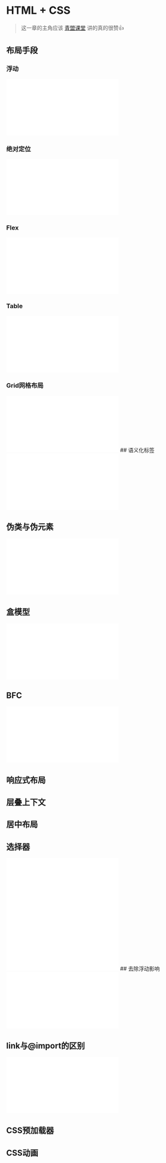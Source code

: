 # HTML + CSS

> 这一章的主角应该 [青盟课堂](https://space.bilibili.com/472014514) 
> 讲的真的很赞👍
## 布局手段
### 浮动
<iframe src="//player.bilibili.com/player.html?aid=633472983&bvid=BV1Pb4y1Y7cv&cid=421781723&page=1" scrolling="no" border="0" frameborder="no" framespacing="0" allowfullscreen="true"> </iframe>

### 绝对定位
<iframe src="//player.bilibili.com/player.html?aid=885210144&bvid=BV1BK4y1E7u2&cid=254713261&page=1" scrolling="no" border="0" frameborder="no" framespacing="0" allowfullscreen="true"> </iframe>

### Flex
<iframe src="//player.bilibili.com/player.html?aid=100672644&bvid=BV18p411A7JB&cid=171656332&page=1" scrolling="no" border="0" frameborder="no" framespacing="0" allowfullscreen="true"> </iframe>

### Table
<iframe src="//player.bilibili.com/player.html?aid=5915781&bvid=BV1Gs411k7vE&cid=9605154&page=1" scrolling="no" border="0" frameborder="no" framespacing="0" allowfullscreen="true"> </iframe>

### Grid网格布局
<iframe src="//player.bilibili.com/player.html?aid=885399756&bvid=BV1oK4y1j7pa&cid=260830313&page=1" scrolling="no" border="0" frameborder="no" framespacing="0" allowfullscreen="true"> </iframe>
## 语义化标签
<iframe src="//player.bilibili.com/player.html?aid=420999208&bvid=BV1y341117c8&cid=421802125&page=1" scrolling="no" border="0" frameborder="no" framespacing="0" allowfullscreen="true"> </iframe>

## 伪类与伪元素
<iframe src="//player.bilibili.com/player.html?aid=463494306&bvid=BV1rL41137tJ&cid=421768095&page=1" scrolling="no" border="0" frameborder="no" framespacing="0" allowfullscreen="true"> </iframe>

## 盒模型
<iframe src="//player.bilibili.com/player.html?aid=805944951&bvid=BV1934y1U7hr&cid=421779844&page=1" scrolling="no" border="0" frameborder="no" framespacing="0" allowfullscreen="true"> </iframe>

## BFC
<iframe src="//player.bilibili.com/player.html?aid=371680524&bvid=BV1aZ4y1M7gW&cid=221150591&page=1" scrolling="no" border="0" frameborder="no" framespacing="0" allowfullscreen="true"> </iframe>

## 响应式布局


## 层叠上下文



## 居中布局
## 选择器
<iframe src="//player.bilibili.com/player.html?aid=933378761&bvid=BV1wT4y1f714&cid=421763476&page=1" scrolling="no" border="0" frameborder="no" framespacing="0" allowfullscreen="true"> </iframe>

<iframe src="//player.bilibili.com/player.html?aid=420964862&bvid=BV1a341117tt&cid=421771622&page=1" scrolling="no" border="0" frameborder="no" framespacing="0" allowfullscreen="true"> </iframe>
## 去除浮动影响

<iframe src="//player.bilibili.com/player.html?aid=68724900&bvid=BV1pJ411M7PL&cid=119092920&page=1" scrolling="no" border="0" frameborder="no" framespacing="0" allowfullscreen="true"> </iframe>

## link与@import的区别
<iframe src="//player.bilibili.com/player.html?aid=801029836&bvid=BV15y4y1v7XD&cid=279761694&page=1" scrolling="no" border="0" frameborder="no" framespacing="0" allowfullscreen="true"> </iframe>

## CSS预加载器
## CSS动画
